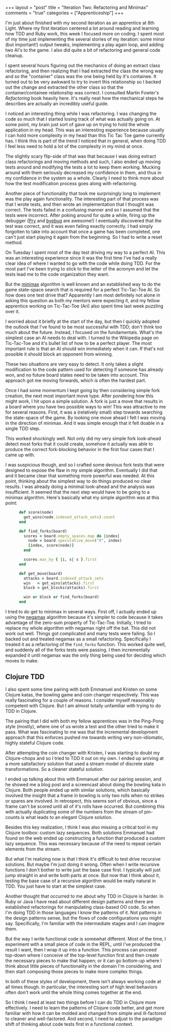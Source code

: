 +++
layout = "post"
title = "Iteration Two: Refactoring and Minimax"
comments = "true"
categories = ["Apprenticeship"]
+++

I'm just about finished with my second iteration as an apprentice at
8th Light. Where my first iteration centered a lot around reading and
learning how TDD and Ruby work, this week I focused more on coding. I
spent most of my time just implementing the several stories of my
iteration: some minor (but important!) output tweaks, implementing a
play again loop, and adding two AI's to the game. I also did quite a
bit of refactoring and general code cleanup.

<!--more-->

I spent several hours figuring out the mechanics of doing an extract
class refactoring, and then realizing that I had extracted the class
the wrong way and so the "container" class was the one being held by
it's containee.  It turned out to be very awkward to try to invert
this relationship so I backed out the change and extracted the other
class so that the container/containee relationship was correct. I
consulted Martin Fowler's *Refactoring* book heavily here. It's really
neat how the mechanical steps he describes are actually an incredibly
useful guide.

I noticed an interesting thing while I was refactoring. I was changing
the code so much that I started losing track of what was actually
going on. At some point, my brain just sort of gave up on trying to
hold the whole application in my head. This was an interesting
experience because usually I can hold more complexity in my head than
this Tic Tac Toe game currently has. I think this is part of the trend
I noticed that in general, when doing TDD I feel less need to hold a
lot of the complexity in my mind at once.

The slightly scary flip-side of that was that because I was doing
extract class refactorings and moving methods and such, I also ended
up moving tests around and modifying the tests a lot to keep them
working. Mucking around with them seriously decreased my confidence in
them, and thus in my confidence in the system as a whole. Clearly I
need to think more about how the test modification process goes along
with refactoring.

Another piece of functionality that took me surprisingly long to
implement was the play again functionality. The interesting part of
that process was that I wrote tests, and then wrote an implementation
that I thought was correct. The tests failed in a confusing manner and
so I assumed that the tests were incorrect. After poking around for
quite a while, firing up the debugger ([Pry][pry] and [byebug] are
awesome!) I eventually discovered that the test was correct, and it
was even failing exactly correctly. I had simply forgotten to take
into account that once a game has been completed, one can't just start
playing it again from the beginning. So I had to write a reset method.

[pry]: http://pryrepl.org/
[byebug]: https://github.com/deivid-rodriguez/pry-byebug

On Tuesday I spent most of the day test driving my way to a perfect
AI. This was an interesting experience since it was the first time
I've had a really clear idea of where I wanted to go with the code
while doing TDD. For the most part I've been trying to stick to the
letter of the acronym and let the tests lead me to the code
organization they want.

But the [minimax] algorithm is well known and an established way to do
the game state-space search that is required for a perfect Tic-Tac-Toe
AI. So how does one test drive that? Apparently I am most definitely
not alone in asking this question as both my mentors were expecting
it, and my fellow apprentice working on Tic-Tac-Toe (Ari) also spent
time last week puzzling over it.

[minimax]: https://en.wikipedia.org/wiki/Minimax

I worried about it briefly at the start of the day, but then I quickly
adopted the outlook that I've found to be most successful with TDD;
don't think too much about the future. Instead, I focused on the
fundamentals. What's the simplest case an AI needs to deal with. I
turned to the Wikipedia page on Tic-Tac-Toe and it's bullet list of
how to be a perfect player. The most important rule is that an AI
should win immediately when it can. If that's not possible it should
block an opponent from winning.

These two situations are very easy to detect. It only takes a slight
modification to the code pattern used for detecting if someone has
already won, and no future board states need to be taken into
account. This approach got me moving forwards, which is often the
hardest part.

Once I had some momentum I kept going by then considering simple fork
creation, the next most important move type. After pondering how this
might work, I hit upon a simple solution. A fork is just a move that
results in a board where you have two possible ways to win! This was
attractive to me for several reasons. First, it was a (relatively
small) step towards searching the state-space of the game. By looking
one move ahead I felt I was moving in the direction of minimax. And it
was simple enough that it felt doable in a single TDD step.

This worked shockingly well. Not only did my very simple fork
look-ahead detect most forks that it could create, somehow it actually
was able to produce the correct fork-blocking behavior in the first
four cases that I came up with.

I was suspicious though, and so I crafted some devious fork tests that
were designed to expose the flaw in my simple algorithm. Eventually I
did that and it became clear that something more powerful was
needed. At this point, thinking about the simplest way to do things
produced no clear results. I was already doing a minimal look-ahead
and the analysis was insufficient. It seemed that the next step would
have to be going to a minimax algorithm. Here's basically what my
simple algorithm was at this point:

```ruby
      def score(node)
        get_wins(node.indexed_attack_sets).count
      end

      def find_forks(board)
        scores = board.empty_spaces.map do |index|
          node = board.speculative_move("X", index)
          [index, score(node)]
        end

        scores.max_by { |i, s| s }.first
      end

      def get_move(board)
        attacks = board.indexed_attack_sets
        win   = get_wins(attacks).first
        block = get_blocks(attacks).first

        win or block or find_forks(board)
      end
```

I tried to do get to minimax in several ways. First off, I actually
ended up using the [negamax] algorithm because it's simpler to code
because it takes advantage of the zero-sum property of
Tic-Tac-Toe. Initially, I tried to replace my whole algorithm with
negamax right off the bat. This did not work out well. Things got
complicated and many tests were failing. So I backed out and treated
negamax as a small refactoring. Specifically I treated it as a
refactoring of the `find_forks` function. This worked quite well, and
suddenly all of the forks tests were passing. I then incrementally
expanded it until negamax was the only thing being used for deciding
which moves to make.

[negamax]: https://en.wikipedia.org/wiki/Negamax


## Clojure TDD

I also spent some time pairing with both Emmanuel and Kristen on some
Clojure katas, the bowling game and coin changer respectively. This
was really fascinating for a couple of reasons. I consider myself
reasonably competent with Clojure. But I am almost totally unfamiliar
with trying to do TDD in Clojure.

The pairing that I did with both my fellow apprentices was in the
Ping-Pong style (mostly), where one of us wrote a test and the other
tried to make it pass. What was fascinating to me was that the
incremental development approach that this enforces pushed me towards
writing very non-idiomatic, highly stateful Clojure code.

After attempting the coin changer with Kristen, I was starting to
doubt my Clojure-chops and so I tried to TDD it out on my own. I ended
up arriving at a more satisfactory solution that used a stream model
of discrete state transformations. So a cleaner stateful solution.

I ended up talking about this with Emmanuel after our pairing session,
and he showed me a blog post and a screencast about doing the bowling
kata in Clojure. Both people ended up with similar solutions, which
basically involved the insight that a frame in bowling is only two
rolls when no strikes or spares are involved. In retrospect, this
seems sort of obvious, since a frame can't be scored until all of it's
rolls have occurred. But combining this with actually duplicating some
of the numbers from the stream of pin-counts is what leads to an
elegant Clojure solution.

Besides this key realization, I think I was also missing a critical
tool in my Clojure toolbox: custom lazy sequences. Both solutions
Emmanuel had found on the web ended up constructing a function that
produced a custom lazy sequence. This was necessary because of the
need to repeat certain elements from the stream.

But what I'm realizing now is that I think it's difficult to test
drive recursive solutions. But maybe I'm just doing it wrong. Often
when I write recursive functions I don't bother to write just the base
case first. I typically will just jump straight in and write both
parts at once. But now that I think about it, testing the base case of
a recursive algorithm would be really natural in TDD. You just have to
start at the simplest case.

Another thought that occurred to me about why TDD in Clojure is
harder. In Ruby or Java I have read about different design patterns
and there are established refactorings for manipulating class-based OO
code. So when I'm doing TDD in those languages I know the patterns of
it. Not patterns in the design patterns sense, but the flows of code
configurations you might say. Specifically, I'm familiar with the
intermediate stages and I can imagine them.

But the way I write functional code is somewhat different. Most of the
time, I experiment with a small piece of code in the REPL, until I've
produced the result I want, then I wrap it up into a function. This
process can proceed top-down where I conceive of the top-level
function first and then create the necessary pieces to make that
happen; or it can go bottom-up where I think about little pieces of
functionality in the domain I'm considering, and then start composing
those pieces to make more complex things.

In both of these styles of development, there isn't always working
code at all times though. In particular, the interesting sort of
high level behaviors often don't work until the whole thing comes
together at the end.

So I think I need at least two things before I can do TDD in Clojure
more effectively. I need to learn the patterns of Clojure code better,
and get more familiar with how it can be molded and changed from
simple and ill-factored to cleaner and well-factored. And second, I
need to adjust to the paradigm shift of thinking about code tests
first in a functional context.
